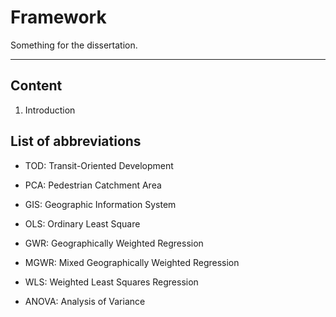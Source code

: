 # Framework

Something for the dissertation.

---

## Content

1. Introduction

## List of abbreviations

- TOD: Transit-Oriented Development

- PCA: Pedestrian Catchment Area

- GIS: Geographic Information System

- OLS: Ordinary Least Square

- GWR: Geographically Weighted Regression

- MGWR: Mixed Geographically Weighted Regression

- WLS: Weighted Least Squares Regression

- ANOVA: Analysis of Variance

